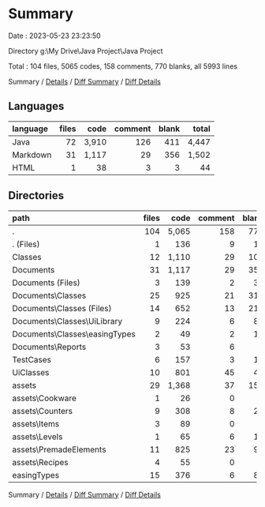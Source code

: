 # Summary

Date : 2023-05-23 23:23:50

Directory g:\\My Drive\\Java Project\\Java Project

Total : 104 files,  5065 codes, 158 comments, 770 blanks, all 5993 lines

Summary / [Details](details.md) / [Diff Summary](diff.md) / [Diff Details](diff-details.md)

## Languages
| language | files | code | comment | blank | total |
| :--- | ---: | ---: | ---: | ---: | ---: |
| Java | 72 | 3,910 | 126 | 411 | 4,447 |
| Markdown | 31 | 1,117 | 29 | 356 | 1,502 |
| HTML | 1 | 38 | 3 | 3 | 44 |

## Directories
| path | files | code | comment | blank | total |
| :--- | ---: | ---: | ---: | ---: | ---: |
| . | 104 | 5,065 | 158 | 770 | 5,993 |
| . (Files) | 1 | 136 | 9 | 12 | 157 |
| Classes | 12 | 1,110 | 29 | 101 | 1,240 |
| Documents | 31 | 1,117 | 29 | 356 | 1,502 |
| Documents (Files) | 3 | 139 | 2 | 37 | 178 |
| Documents\\Classes | 25 | 925 | 21 | 318 | 1,264 |
| Documents\\Classes (Files) | 14 | 652 | 13 | 212 | 877 |
| Documents\\Classes\\UiLibrary | 9 | 224 | 6 | 88 | 318 |
| Documents\\Classes\\easingTypes | 2 | 49 | 2 | 18 | 69 |
| Documents\\Reports | 3 | 53 | 6 | 1 | 60 |
| TestCases | 6 | 157 | 3 | 17 | 177 |
| UiClasses | 10 | 801 | 45 | 42 | 888 |
| assets | 29 | 1,368 | 37 | 153 | 1,558 |
| assets\\Cookware | 1 | 26 | 0 | 3 | 29 |
| assets\\Counters | 9 | 308 | 8 | 28 | 344 |
| assets\\Items | 3 | 89 | 0 | 3 | 92 |
| assets\\Levels | 1 | 65 | 6 | 12 | 83 |
| assets\\PremadeElements | 11 | 825 | 23 | 99 | 947 |
| assets\\Recipes | 4 | 55 | 0 | 8 | 63 |
| easingTypes | 15 | 376 | 6 | 89 | 471 |

Summary / [Details](details.md) / [Diff Summary](diff.md) / [Diff Details](diff-details.md)